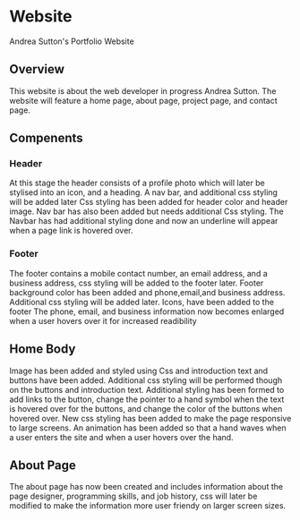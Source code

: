# Website
Andrea Sutton's Portfolio Website
## Overview
This website is about the web developer in progress Andrea Sutton. The website will feature a home page, about page, project page, and contact page.
## Compenents 
### Header
At this stage the header consists of a profile photo which will later be stylised into an icon, and a heading. A nav bar, and additional css styling will be added later
Css styling has been added for header color and header image. Nav bar has also been added but needs additional Css styling. The Navbar has had additional styling done and now an underline will appear when a page link is hovered over.
### Footer
The footer contains a mobile contact number, an email address, and a business address, css styling will be added to the footer later. Footer background color has been added and phone,email,and business address. Additional css styling will be added later. Icons, have been added to the footer 
The phone, email, and business information now becomes enlarged when a user hovers over it for increased readibility 

## Home Body
Image has been added and styled using Css and introduction text and buttons have been added. Additional css styling will be performed though on the buttons and introduction text.
Additional styling has been formed to add links to the button, change the pointer to a hand symbol when the text is hovered over for the buttons, and change the color of the buttons when hovered over.
New css styling has been added to make the page responsive to large screens.
An animation has been added so that a hand waves when a user enters the site and when a user hovers over the hand.
## About Page
The about page has now been created and includes information about the page designer, programming skills, and job history, css will later be modified to make the information more user friendy on larger screen sizes.